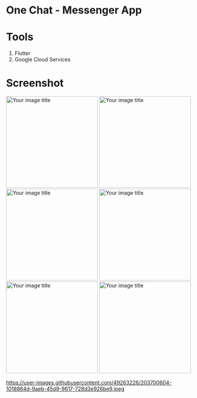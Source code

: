 # One Chat - Messenger App

# Tools
1. Flutter
2. Google Cloud Services

# Screenshot
<img src="https://user-images.githubusercontent.com/49263226/203301517-df0ec639-7c6e-4d4e-9cab-d06b94c748d4.jpeg" alt="Your image title" width="250"/>
<img src="https://user-images.githubusercontent.com/49263226/203300549-5cf9de60-1ff9-48dd-aea6-6f4b82bc7a6d.jpeg" alt="Your image title" width="250"/>
<img src="https://user-images.githubusercontent.com/49263226/203700604-1018864d-9aeb-45d9-9617-728d3e926be9.jpeg" alt="Your image title" width="250"/>
<img src="https://user-images.githubusercontent.com/49263226/203300924-52c77f37-405e-4fd8-82eb-dc63db66de91.jpeg" alt="Your image title" width="250"/>
<img src="https://user-images.githubusercontent.com/49263226/203301028-60dcd3b3-c1b2-4d9f-84b9-b7a6223d0aee.jpeg" alt="Your image title" width="250"/>
<img src="https://user-images.githubusercontent.com/49263226/203301132-048391a1-867c-490d-9a83-ca4614c069cf.jpeg" alt="Your image title" width="250"/>

https://user-images.githubusercontent.com/49263226/203700604-1018864d-9aeb-45d9-9617-728d3e926be9.jpeg





